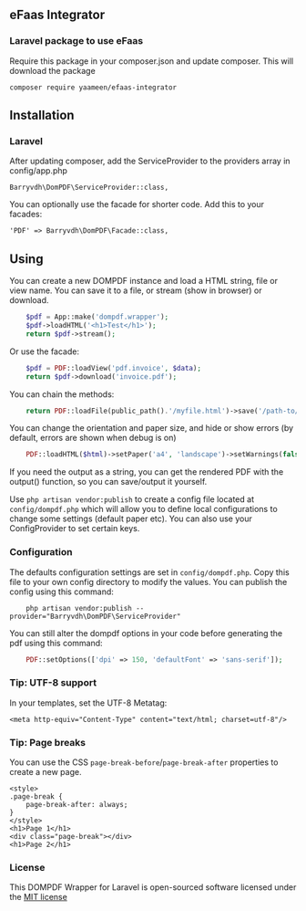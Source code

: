 ## eFaas Integrator

### Laravel package to use eFaas

Require this package in your composer.json and update composer. This will download the package

    composer require yaameen/efaas-integrator

## Installation

### Laravel

After updating composer, add the ServiceProvider to the providers array in config/app.php

    Barryvdh\DomPDF\ServiceProvider::class,

You can optionally use the facade for shorter code. Add this to your facades:

    'PDF' => Barryvdh\DomPDF\Facade::class,
  
## Using

You can create a new DOMPDF instance and load a HTML string, file or view name. You can save it to a file, or stream (show in browser) or download.

```php
    $pdf = App::make('dompdf.wrapper');
    $pdf->loadHTML('<h1>Test</h1>');
    return $pdf->stream();
```
    

Or use the facade:

```php
    $pdf = PDF::loadView('pdf.invoice', $data);
    return $pdf->download('invoice.pdf');
```

You can chain the methods:

```php
    return PDF::loadFile(public_path().'/myfile.html')->save('/path-to/my_stored_file.pdf')->stream('download.pdf');
```

You can change the orientation and paper size, and hide or show errors (by default, errors are shown when debug is on)

```php
    PDF::loadHTML($html)->setPaper('a4', 'landscape')->setWarnings(false)->save('myfile.pdf')
```

If you need the output as a string, you can get the rendered PDF with the output() function, so you can save/output it yourself.

Use `php artisan vendor:publish` to create a config file located at `config/dompdf.php` which will allow you to define local configurations to change some settings (default paper etc).
You can also use your ConfigProvider to set certain keys.

### Configuration
The defaults configuration settings are set in `config/dompdf.php`. Copy this file to your own config directory to modify the values. You can publish the config using this command:
```shell
    php artisan vendor:publish --provider="Barryvdh\DomPDF\ServiceProvider"
```

You can still alter the dompdf options in your code before generating the pdf using this command:
```php
    PDF::setOptions(['dpi' => 150, 'defaultFont' => 'sans-serif']);
```

### Tip: UTF-8 support
In your templates, set the UTF-8 Metatag:

    <meta http-equiv="Content-Type" content="text/html; charset=utf-8"/>

### Tip: Page breaks
You can use the CSS `page-break-before`/`page-break-after` properties to create a new page.

    <style>
    .page-break {
        page-break-after: always;
    }
    </style>
    <h1>Page 1</h1>
    <div class="page-break"></div>
    <h1>Page 2</h1>
    
### License

This DOMPDF Wrapper for Laravel is open-sourced software licensed under the [MIT license](http://opensource.org/licenses/MIT)